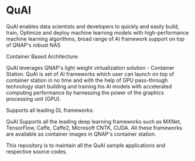 # QuAI
QuAI enables data scientists and developers to quickly and easily build, train, Optimize and deploy machine learning models with high-performance machine learning algorithms, broad range of AI  framework support on top of QNAP's robust NAS

Container Based Architecture:

QuAI leverages QNAP's light weight virtualization solution - Container Station.  QuAI is set of AI frameworks which user can launch on top of container station in no time and with the help of GPU pass-through technology start building and training his AI models with accelerated computing performance by harnessing the power of the graphics processing unit (GPU).

Supports all leading DL frameworks:

QuAI Supports all the leading deep learning frameworks such as MXNet, TensorFlow, Caffe, Caffe2, Microsoft CNTK, CUDA. All these frameworks are  available as container images in QNAP's container station. 

This repository is to maintain all the QuAI sample applications and respective source codes.
